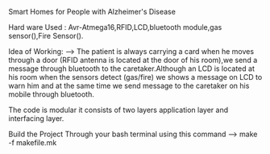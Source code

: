  Smart Homes for People with Alzheimer's Disease 
 
 Hard ware Used : Avr-Atmega16,RFID,LCD,bluetooth module,gas sensor(),Fire Sensor().
 
 Idea of Working:
 --> The patient is always carrying a card when he moves through a door (RFID antenna is located at the door of his room),we send a message through bluetooth to the caretaker.Although an LCD is located at his room when the sensors detect (gas/fire) we shows a message on LCD to warn him and at the same time we send message to the caretaker on his mobile through bluetooth.

 The code is modular it consists of two layers application layer and interfacing layer.

 Build the Project Through your bash terminal using this command --> make -f makefile.mk





